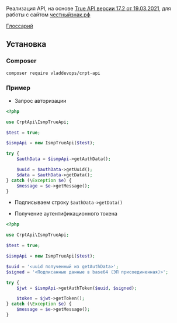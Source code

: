Реализация API, на основе [True API версии 17.2 от 19.03.2021](https://xn--80ajghhoc2aj1c8b.xn--p1ai/upload/TRUE_API.pdf), для работы с сайтом [честныйзнак.рф](https://xn--80ajghhoc2aj1c8b.xn--p1ai/)

[Глоссарий](GLOSSARY.md)

## Установка

### Composer

```sh
composer require vladdevops/crpt-api
```

### Пример

* Запрос авторизации

```php
<?php

use CrptApi\IsmpTrueApi;

$test = true;

$ismpApi = new IsmpTrueApi($test);

try {    
    $authData = $ismpApi->getAuthData();

    $uuid = $authData->getUuid();
    $data = $authData->getData();
} catch (\Exception $e) {
    $message = $e->getMessage();
}
```

* Подписываем строку `$authData->getData()`

* Получение аутентификационного токена

```php
<?php

use CrptApi\IsmpTrueApi;

$test = true;

$ismpApi = new IsmpTrueApi($test);

$uuid = '<uuid полученный из getAuthData>';
$signed = '<Подписанные данные в base64 (ЭП присоединенная)>';

try {    
    $jwt = $ismpApi->getAuthToken($uuid, $signed);

    $token = $jwt->getToken();
} catch (\Exception $e) {
    $message = $e->getMessage();
}
```